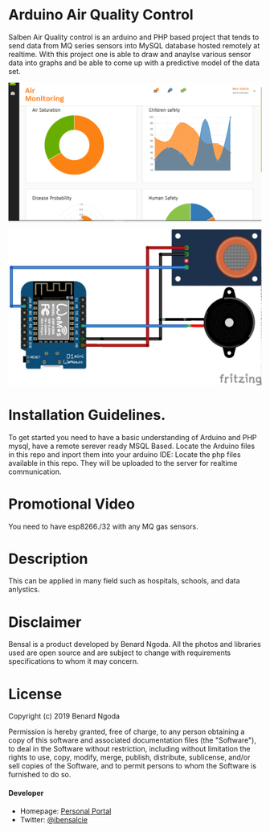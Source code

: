 # Arduino Air Quality Control
Salben Air Quality control is an arduino and PHP based project that tends to send data from MQ series sensors into MySQL database hosted remotely at realtime. With this project one is able to draw and anaylse various sensor data into graphs and be able to come up with a predictive model of the data set.
 <p float="center">
 
  <img src="https://github.com/bensalcie/Arduino-Air-Quality-Control/blob/master/airweb.png" />
  
</p>

 <p float="center">
 
  <img src="https://github.com/bensalcie/Arduino-Air-Quality-Control/blob/master/esp.jpg" /> 
  
</p>


# Installation Guidelines.
To get started you need to have a basic understanding of Arduino and PHP mysql, have a remote serever ready MSQL Based.
Locate the Arduino files in this repo and inport them into your arduino IDE:
Locate the php files available in this repo. They will be uploaded to the server for realtime communication.


 
 # Promotional Video
 You need to have esp8266./32 with any MQ gas sensors.
 
 

# Description
This can be applied in many field such as hospitals, schools, and data anlystics.


  
 

  
  # Disclaimer
  Bensal is a product developed by Benard Ngoda. All the photos and libraries used are open source and are subject to change with requirements specifications to whom it may concern.
  
  
  # License

Copyright (c) 2019 Benard Ngoda

Permission is hereby granted, free of charge, to any person obtaining a copy
of this software and associated documentation files (the "Software"), to deal
in the Software without restriction, including without limitation the rights
to use, copy, modify, merge, publish, distribute, sublicense, and/or sell
copies of the Software, and to permit persons to whom the Software is
furnished to do so.



#### Developer
* Homepage: [Personal Portal](http://bensalcie.likesyou.org/)
* Twitter: [@ibensalcie](https://twitter.com/ibensalcie )
